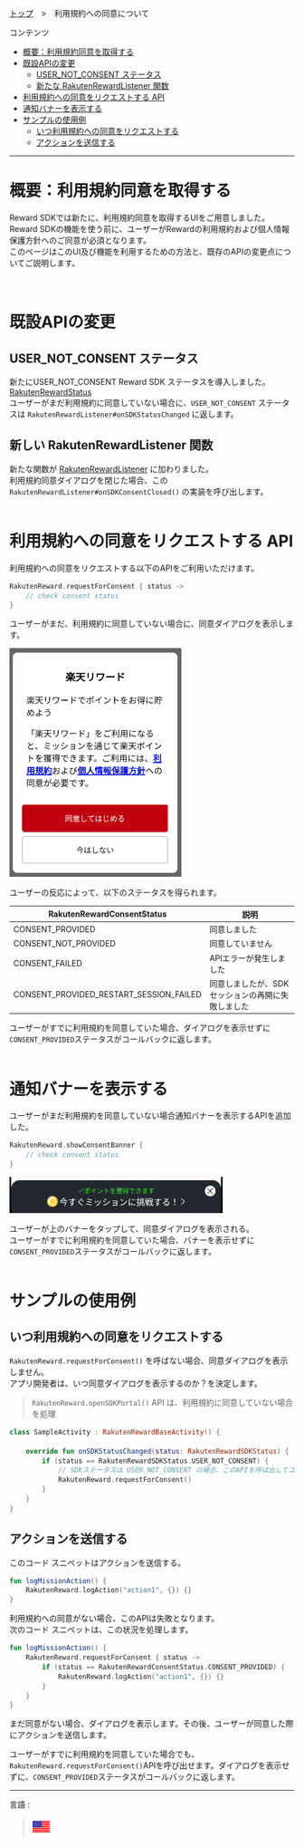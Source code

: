 [トップ](../README.md#top)　>　利用規約への同意について

コンテンツ
* [概要：利用規約同意を取得する](#概要利用規約同意を取得する)<br>
* [既設APIの変更](#既設apiの変更) <br>
    * [USER_NOT_CONSENT ステータス](#user_not_consent-ステータス) <br>
    * [新たな RakutenRewardListener 関数](#新しい-rakutenrewardlistener-関数) <br>
* [利用規約への同意をリクエストする API](#利用規約への同意をリクエストする-api)
* [通知バナーを表示する](#通知バナーを表示する)  
* [サンプルの使用例](#サンプルの使用例)
    * [いつ利用規約への同意をリクエストする](#いつ利用規約への同意をリクエストする)
    * [アクションを送信する](#アクションを送信する)

---

# 概要：利用規約同意を取得する
Reward SDKでは新たに、利用規約同意を取得するUIをご用意しました。<br>
Reward SDKの機能を使う前に、ユーザーがRewardの利用規約および個人情報保護方針へのご同意が必須となります。<br>
このページはこのUI及び機能を利用するための方法と、既存のAPIの変更点についてご説明します。<br>
<br><br>

# 既設APIの変更
## USER_NOT_CONSENT ステータス
新たにUSER_NOT_CONSENT Reward SDK ステータスを導入しました。[RakutenRewardStatus](../APIReference/README.md#rakutenrewardsdkstatus) <br>
ユーザーがまだ利用規約に同意していない場合に、`USER_NOT_CONSENT` ステータスは `RakutenRewardListener#onSDKStatusChanged` に返します。<br>


## 新しい RakutenRewardListener 関数
新たな関数が [RakutenRewardListener](../APIReference/README.md#rakutenrewardlistener) に加わりました。<br>
利用規約同意ダイアログを閉じた場合、この `RakutenRewardListener#onSDKConsentClosed()` の実装を呼び出します。
<br><br>

# 利用規約への同意をリクエストする API
利用規約への同意をリクエストする以下のAPIをご利用いただけます。

```kotlin
RakutenReward.requestForConsent { status ->
    // check consent status
}
```
ユーザーがまだ、利用規約に同意していない場合に、同意ダイアログを表示します。

![同意ダイアログ](consent-dialog.png)

ユーザーの反応によって、以下のステータスを得られます。

| RakutenRewardConsentStatus | 説明 |
| --- | --- |
| CONSENT_PROVIDED | 同意しました |
| CONSENT_NOT_PROVIDED | 同意していません |
| CONSENT_FAILED | APIエラーが発生しました |
| CONSENT_PROVIDED_RESTART_SESSION_FAILED | 同意しましたが、SDKセッションの再開に失敗しました |

ユーザーがすでに利用規約を同意していた場合、ダイアログを表示せずに`CONSENT_PROVIDED`ステータスがコールバックに返します。
<br><br>  

# 通知バナーを表示する 
ユーザーがまだ利用規約を同意していない場合通知バナーを表示するAPIを追加した。  

```kotlin
RakutenReward.showConsentBanner {
    // check consent status
}
```

![通知バナー](consent-banner.png)  

ユーザーが上のバナーをタップして、同意ダイアログを表示される。  
ユーザーがすでに利用規約を同意していた場合、バナーを表示せずに`CONSENT_PROVIDED`ステータスがコールバックに返します。
<br><br>

# サンプルの使用例
## いつ利用規約への同意をリクエストする
`RakutenReward.requestForConsent()` を呼ばない場合、同意ダイアログを表示しません。<br>
アプリ開発者は、いつ同意ダイアログを表示するのか？を決定します。

> `RakutenReward.openSDKPortal()` API は、利用規約に同意していない場合を処理<br>

```kotlin
class SampleActivity : RakutenRewardBaseActivity() {

    override fun onSDKStatusChanged(status: RakutenRewardSDKStatus) {
        if (status == RakutenRewardSDKStatus.USER_NOT_CONSENT) {
            // SDKステータスは USER_NOT_CONSENT の場合、このAPIを呼ば出してユーザーに利用規約への同意をリクエストする
            RakutenReward.requestForConsent()
        }
    }
}
```

## アクションを送信する
このコード スニペットはアクションを送信する。

```kotlin
fun logMissionAction() {
    RakutenReward.logAction("action1", {}) {}
}
```

利用規約への同意がない場合、このAPIは失敗となります。 <br>
次のコード スニペットは、この状況を処理します。

```kotlin
fun logMissionAction() {
    RakutenReward.requestForConsent { status ->
        if (status == RakutenRewardConsentStatus.CONSENT_PROVIDED) {
            RakutenReward.logAction("action1", {}) {}
        }
    }
}
```

まだ同意がない場合、ダイアログを表示します。その後、ユーザーが同意した際にアクションを送信します。

ユーザーがすでに利用規約を同意していた場合でも、`RakutenReward.requestForConsent()`APIを呼び出せます。ダイアログを表示せずに、`CONSENT_PROVIDED`ステータスがコールバックに返します。

---
言語 :
> [![en](../../lang/en.png)](../../consent/README.md)